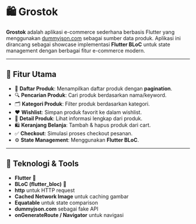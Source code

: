 # 🛍️ Grostok

**Grostok** adalah aplikasi e-commerce sederhana berbasis Flutter yang menggunakan [dummyjson.com](https://dummyjson.com) sebagai sumber data produk. Aplikasi ini dirancang sebagai showcase implementasi **Flutter BLoC** untuk state management dengan berbagai fitur e-commerce modern.

---

## 📱 Fitur Utama

- 🛒 **Daftar Produk**: Menampilkan daftar produk dengan **pagination**.
- 🔍 **Pencarian Produk**: Cari produk berdasarkan nama/keyword.
- 🗂️ **Kategori Produk**: Filter produk berdasarkan kategori.
- ❤️ **Wishlist**: Simpan produk favorit ke dalam wishlist.
- 📄 **Detail Produk**: Lihat informasi lengkap dari produk.
- 🛍️ **Keranjang Belanja**: Tambah & hapus produk dari cart.
- ✅ **Checkout**: Simulasi proses checkout pesanan.
- ⚙️ **State Management**: Menggunakan **Flutter BLoC**.

---

## 🧰 Teknologi & Tools

- **Flutter** 💙
- **BLoC (flutter_bloc)** 🔄
- **http** untuk HTTP request
- **Cached Network Image** untuk caching gambar
- **Equatable** untuk state comparison
- **dummyjson.com** sebagai fake API
- **onGenerateRoute / Navigator** untuk navigasi

